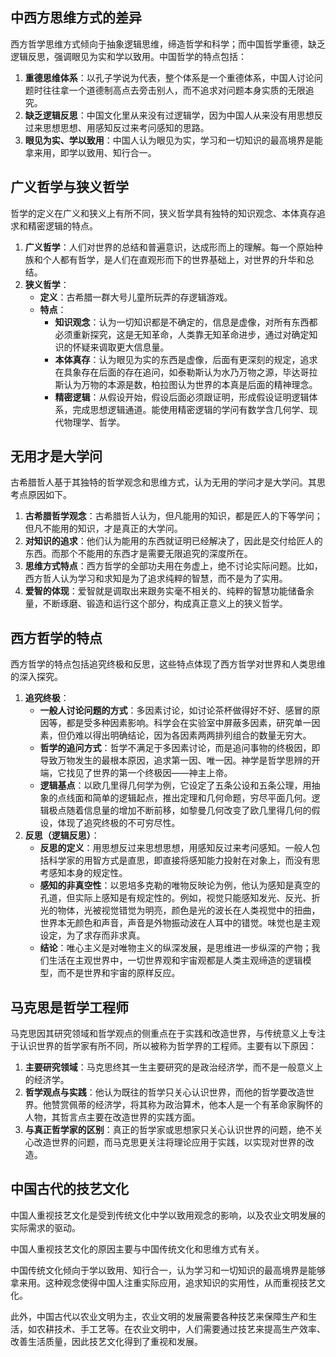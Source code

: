 

## 中西方思维方式的差异

西方哲学思维方式倾向于抽象逻辑思维，缔造哲学和科学；而中国哲学重德，缺乏逻辑反思，强调眼见为实和学以致用。中国哲学的特点包括：
1. **重德思维体系**：以孔子学说为代表，整个体系是一个重德体系，中国人讨论问题时往往拿一个道德制高点去旁击别人，而不追求对问题本身实质的无限追究。
2. **缺乏逻辑反思**：中国文化里从来没有过逻辑学，因为中国人从来没有用思想反过来思想思想、用感知反过来考问感知的思路。
3. **眼见为实、学以致用**：中国人认为眼见为实，学习和一切知识的最高境界是能拿来用，即学以致用、知行合一。

## 广义哲学与狭义哲学

哲学的定义在广义和狭义上有所不同，狭义哲学具有独特的知识观念、本体真存追求和精密逻辑的特点。
1. **广义哲学**：人们对世界的总结和普遍意识，达成形而上的理解。每一个原始种族和个人都有哲学，是人们在直观形而下的世界基础上，对世界的升华和总结。
2. **狭义哲学**：
    - **定义**：古希腊一群大号儿童所玩弄的存逻辑游戏。
    - **特点**：
        - **知识观念**：认为一切知识都是不确定的，信息是虚像，对所有东西都必须重新探究，这是无知革命，人类靠无知革命进步，通过对确定知识的怀疑来调取更大信息量。
        - **本体真存**：认为眼见为实的东西是虚像，后面有更深刻的规定，追求在具象存在后面的存在追问，如泰勒斯认为水乃万物之源，毕达哥拉斯认为万物的本源是数，柏拉图认为世界的本真是后面的精神理念。
        - **精密逻辑**：从假设开始，假设后面必须跟证明，形成假设证明逻辑体系，完成思想逻辑通道。能使用精密逻辑的学问有数学含几何学、现代物理学、哲学。

## 无用才是大学问

古希腊哲人基于其独特的哲学观念和思维方式，认为无用的学问才是大学问。其思考点原因如下。

1. **古希腊哲学观念**：古希腊哲人认为，但凡能用的知识，都是匠人的下等学问；但凡不能用的知识，才是真正的大学问。
2. **对知识的追求**：他们认为能用的东西就证明已经解决了，因此是交付给匠人的东西。而那个不能用的东西才是需要无限追究的深度所在。
3. **思维方式特点**：西方哲学的全部功夫用在务虚上，绝不讨论实际问题。比如，西方哲人认为学习和求知是为了追求纯粹的智慧，而不是为了实用。
4. **爱智的体现**：爱智就是调取出来跟务实毫不相关的、纯粹的智慧功能储备余量，不断琢磨、锻造和运行这个部分，构成真正意义上的狭义哲学。


## 西方哲学的特点

西方哲学的特点包括追究终极和反思，这些特点体现了西方哲学对世界和人类思维的深入探究。

1. **追究终极**：
    - **一般人讨论问题的方式**：多因素讨论，如讨论茶杯做得好不好、感冒的原因等，都是受多种因素影响。科学会在实验室中屏蔽多因素，研究单一因素，但仍难以得出明确结论，因为各因素两两排列组合的数量无穷大。
    - **哲学的追问方式**：哲学不满足于多因素讨论，而是追问事物的终极因，即导致万物发生的最根本原因，追求第一因、唯一因。神学是哲学思辨的开端，它找见了世界的第一个终极因——神主上帝。
    - **逻辑基点**：以欧几里得几何学为例，它设定了五条公设和五条公理，用抽象的点线面和简单的逻辑起点，推出定理和几何命题，穷尽平面几何。逻辑极点随着信息量的增加不断前移，如黎曼几何改变了欧几里得几何的假设，体现了追究终极的不可穷尽性。
2. **反思（逻辑反思）**：
    - **反思的定义**：用思想反过来思想思想，用感知反过来考问感知。一般人包括科学家的用智方式是直思，即直接将感知能力投射在对象上，而没有思考感知本身的规定性。
    - **感知的非真空性**：以恩培多克勒的唯物反映论为例，他认为感知是真空的孔道，但实际上感知是有规定性的。例如，视觉只能感知发光、反光、折光的物体，光被视觉错觉为明亮，颜色是光的波长在人类视觉中的扭曲，世界本无颜色和声音，声音是外物振动波在人耳中的错觉。味觉也是主观设定，为了求存而非求真。
    - **结论**：唯心主义是对唯物主义的纵深发展，是思维进一步纵深的产物；我们生活在主观世界中，一切世界观和宇宙观都是人类主观缔造的逻辑模型，而不是世界和宇宙的原样反应。



## 马克思是哲学工程师

马克思因其研究领域和哲学观点的侧重点在于实践和改造世界，与传统意义上专注于认识世界的哲学家有所不同，所以被称为哲学界的工程师。主要有以下原因：
1. **主要研究领域**：马克思终其一生主要研究的是政治经济学，而不是一般意义上的经济学。
2. **哲学观点与实践**：他认为既往的哲学只关心认识世界，而他的哲学要改造世界。他赞赏佩蒂的经济学，将其称为政治算术，他本人是一个有革命家胸怀的人物，其哲言点主要在改造世界的实践方面。
3. **与真正哲学家的区别**：真正的哲学家或思想家只关心认识世界的问题，绝不关心改造世界的问题，而马克思更关注将理论应用于实践，以实现对世界的改造。


## 中国古代的技艺文化

中国人重视技艺文化是受到传统文化中学以致用观念的影响，以及农业文明发展的实际需求的驱动。

中国人重视技艺文化的原因主要与中国传统文化和思维方式有关。

中国传统文化倾向于学以致用、知行合一，认为学习和一切知识的最高境界是能够拿来用。这种观念使得中国人注重实际应用，追求知识的实用性，从而重视技艺文化。

此外，中国古代以农业文明为主，农业文明的发展需要各种技艺来保障生产和生活，如农耕技术、手工艺等。在农业文明中，人们需要通过技艺来提高生产效率、改善生活质量，因此技艺文化得到了重视和发展。






